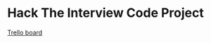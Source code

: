 # Hack The Interview Code Project

[Trello board](https://trello.com/b/dx0FSFri/hack-the-interview-core-project)